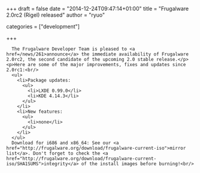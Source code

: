 
+++
draft = false
date = "2014-12-24T09:47:14+01:00"
title = "Frugalware 2.0rc2 (Rigel) released"
author = "ryuo"

categories = ["development"]

+++

      The Frugalware Developer Team is pleased to <a href=/news/261>announce</a> the immediate availability of Frugalware 2.0rc2, the second candidate of the upcoming 2.0 stable release.</p>
    <p>Here are some of the major improvements, fixes and updates since 2.0rc1:<br/>
      <ul>
        <li>Package updates:
          <ul>
            <li>LXDE 0.99.0</li>
            <li>KDE 4.14.3</li>
          </ul>
        </li>
        <li>New features:
          <ul>
            <li>none</li>
          </ul>
        </li>
      </ul>
      Download for i686 and x86_64: See our <a href="http://frugalware.org/download/frugalware-current-iso">mirror list</a>. Don't forget to check the <a href="http://frugalware.org/download/frugalware-current-iso/SHA1SUMS">integrity</a> of the install images before burning!<br/>
        
    